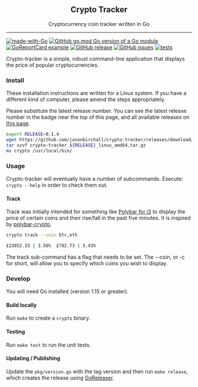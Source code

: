 <p align="center">
  <h2 align="center">Crypto Tracker</h2>
  <p align="center">Cryptocurrency coin tracker written in Go</p>
</p>

---

[![made-with-Go](https://img.shields.io/badge/Made%20with-Go-1f425f.svg)](http://golang.org)
[![GitHub go.mod Go version of a Go module](https://img.shields.io/github/go-mod/go-version/jasonbirchall/crypto-tracker.svg)](https://github.com/jasonbirchall/crypto-tracker)
[![GoReportCard example](https://goreportcard.com/badge/github.com/jasonbirchall/crypto-tracker)](https://goreportcard.com/report/github.com/jasonbirchall/crypto-tracker)
[![GitHub release](https://img.shields.io/github/release/jasonbirchall/crypto-tracker.svg)](https://GitHub.com/jasonbirchall/crypto-tracker/releases/)
[![GitHub issues](https://img.shields.io/github/issues/jasonbirchall/crypto-tracker.svg)](https://GitHub.com/jasonbirchall/crypto-tracker/issues/)
[![tests](https://github.com/jasonbirchall/crypto-tracker//workflows/Run%20Tests/badge.svg)](https://github.com/jasonBirchall/crypto-tracker/actions?query=workflow%3A%22Run+Tests%22)

Crypto-tracker is a simple, robust command-line application that displays the price of popular cryptocurrencies.

### Install

These installation instructions are written for a Linux system. If you have a different kind of
computer, please amend the steps appropriately.

Please substitute the latest release number. You can see the latest release
number in the badge near the top of this page, and all available releases on
[this page](https://github.com/jasonBirchall/crypto-tracker/releases/).

```bash
export RELEASE=0.1.4
wget https://github.com/jasonbirchall/crypto-tracker/releases/download/${RELEASE}/crypto-tracker_${RELEASE}_linux_amd64.tar.gz
tar xzvf crypto-tracker_${RELEASE}_linux_amd64.tar.gz
mv crypto /usr/local/bin/
```

### Usage

Crypto-tracker will eventually have a number of subcommands. Execute: `crypto --help` in order to check them out.

#### Track

Track was initially intended for something like [Polybar for i3](https://github.com/polybar/polybar) to display the price of certain coins and their rise/fall in the past five minutes. It is inspired by [polybar-crypto](https://github.com/willHol/polybar-crypto).

```bash
crypto track --coin btc,eth

£23852.33 | 3.56%  £782.73 | 5.43%
```

The track sub-command has a flag that needs to be set. The --coin, or -c for short, will allow you to specify which coins you wish to display.

### Develop

You will need Go installed (version 1.15 or greater).

#### Build locally

Run `make` to create a `crypto` binary.

#### Testing

Run `make test` to run the unit tests.

#### Updating / Publishing

Update the `pkg/version.go` with the tag version and then run `make release`, which creates the release using [GoReleaser](https://github.com/goreleaser/goreleaser).
